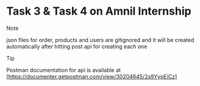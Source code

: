 # Task 3 & Task 4 on Amnil Internship

> [!NOTE]
> json files for order, products and users are gitignored and it will be created automatically after hitting post api for creating each one

> [!TIP]
> Postman documentation for api is available at [https://documenter.getpostman.com/view/30204645/2s9YypEiCz]
